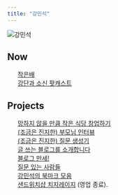 ```yaml
---
title: "강민석"
---
```

<style>
  ul {
   list-style: none; 
  }
</style>
![강민석](https://mataroa.blog/images/3d2e27a1.jpeg)

## Now
- [작은배](https://jagunbae.com/about/)
- [강단과 소신 팟캐스트](https://podcast.jagunbae.com)

## Projects
- [망하지 않을 만큼 작은 식당 창업하기](https://jagunbae.com/too-small-to-fail/)
- [(조금은 진지한) 부모님 인터뷰](https://kangminsuk.com/ko/interview/)
- [(조금은 진지한) 질문 생성기](https://kangminsuk.com/ko/conversation/)
- [글 쓰는 블로그를 소개합니다](https://blogs.jagunbae.com)
- [블로그 만세!](https://blogmansae.com)
- [질문 있는 사람들](https://questions.jagunbae.com)
- [강민석의 북마크 모음](https://links.kangminsuk.com/bookmarks/shared)
- [샌드위치샵 치지레이지](https://reviews.cheesylazy.com/) (영업 종료).
